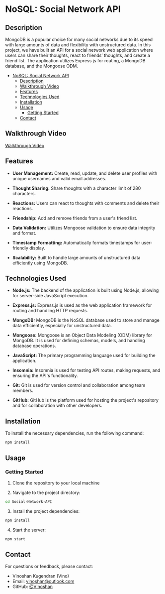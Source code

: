 # NoSQL: Social Network API

## Description

MongoDB is a popular choice for many social networks due to its speed with large amounts of data and flexibility with unstructured data. In this project, we have built an API for a social network web application where users can share their thoughts, react to friends’ thoughts, and create a friend list. The application utilizes Express.js for routing, a MongoDB database, and the Mongoose ODM.

- [NoSQL: Social Network API](#nosql-social-network-api)
  - [Description](#description)
  - [Walkthrough Video](#walkthrough-video)
  - [Features](#features)
  - [Technologies Used](#technologies-used)
  - [Installation](#installation)
  - [Usage](#usage)
    - [Getting Started](#getting-started)
  - [Contact](#contact)

## Walkthrough Video
[Walkthrough Video](https://youtu.be/sDRwKcK-VgM)

## Features

- **User Management:** Create, read, update, and delete user profiles with unique usernames and valid email addresses.

- **Thought Sharing:** Share thoughts with a character limit of 280 characters.

- **Reactions:** Users can react to thoughts with comments and delete their reactions.

- **Friendship:** Add and remove friends from a user's friend list.

- **Data Validation:** Utilizes Mongoose validation to ensure data integrity and format.

- **Timestamp Formatting:** Automatically formats timestamps for user-friendly display.

- **Scalability:** Built to handle large amounts of unstructured data efficiently using MongoDB.

## Technologies Used

- **Node.js:** The backend of the application is built using Node.js, allowing for server-side JavaScript execution.

- **Express.js:** Express.js is used as the web application framework for routing and handling HTTP requests.

- **MongoDB:** MongoDB is the NoSQL database used to store and manage data efficiently, especially for unstructured data.

- **Mongoose:** Mongoose is an Object Data Modeling (ODM) library for MongoDB. It is used for defining schemas, models, and handling database operations.

- **JavaScript:** The primary programming language used for building the application.

- **Insomnia:** Insomnia is used for testing API routes, making requests, and ensuring the API's functionality.

- **Git:** Git is used for version control and collaboration among team members.

- **GitHub:** GitHub is the platform used for hosting the project's repository and for collaboration with other developers.

## Installation

To install the necessary dependencies, run the following command:

```bash
npm install
```

## Usage

### Getting Started

1. Clone the repository to your local machine

2. Navigate to the project directory:

```bash
cd Social-Network-API
```

3. Install the project dependencies:

```bash
npm install
```

4. Start the server:

```bash
npm start
```

## Contact
For questions or feedback, please contact:
- Vinoshan Kugendran (Vino)
- Email: vinoshan@outlook.com
- GitHub: [@Vinoshan](https://github.com/Vinoshan)